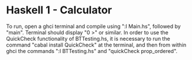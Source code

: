 # Haskell 1 - Calculator

To run, open a ghci terminal and compile using ":l Main.hs", followed by "main". Terminal should display "0 >" or similar.
In order to use the QuickCheck functionality of BTTesting.hs, it is necessary to run the command "cabal install QuickCheck" at the terminal, and then from within ghci the commands ":l BTTesting.hs" and "quickCheck prop_ordered".
